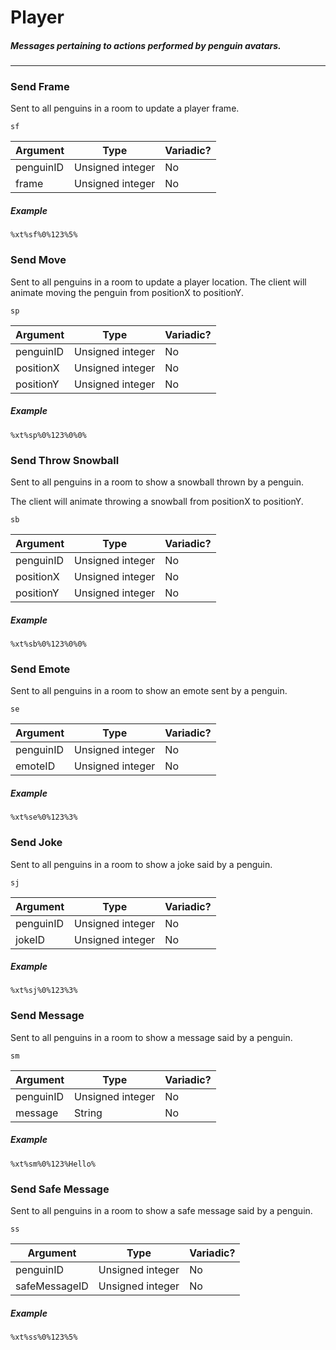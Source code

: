 # Player
##### Messages pertaining to actions performed by penguin avatars.
---
### Send Frame
Sent to all penguins in a room to update a player frame. 

`sf`

|Argument|Type|Variadic?|
|---|---|---|
|penguinID|Unsigned integer|No|
|frame|Unsigned integer|No|

##### Example
`%xt%sf%0%123%5%`

### Send Move
Sent to all penguins in a room to update a player location. 
The client will animate moving the penguin from positionX to positionY.

`sp`

|Argument|Type|Variadic?|
|---|---|---|
|penguinID|Unsigned integer|No|
|positionX|Unsigned integer|No|
|positionY|Unsigned integer|No|

##### Example
`%xt%sp%0%123%0%0%`

### Send Throw Snowball
Sent to all penguins in a room to show a snowball thrown by a penguin. 

The client will animate throwing a snowball from positionX to positionY.

`sb`

|Argument|Type|Variadic?|
|---|---|---|
|penguinID|Unsigned integer|No|
|positionX|Unsigned integer|No|
|positionY|Unsigned integer|No|

##### Example
`%xt%sb%0%123%0%0%`


### Send Emote
Sent to all penguins in a room to show an emote sent by a penguin. 

`se`

|Argument|Type|Variadic?|
|---|---|---|
|penguinID|Unsigned integer|No|
|emoteID|Unsigned integer|No|

##### Example
`%xt%se%0%123%3%`

### Send Joke
Sent to all penguins in a room to show a joke said by a penguin. 

`sj`

|Argument|Type|Variadic?|
|---|---|---|
|penguinID|Unsigned integer|No|
|jokeID|Unsigned integer|No|

##### Example
`%xt%sj%0%123%3%`


### Send Message
Sent to all penguins in a room to show a message said by a penguin. 

`sm`

|Argument|Type|Variadic?|
|---|---|---|
|penguinID|Unsigned integer|No|
|message|String|No|

##### Example
`%xt%sm%0%123%Hello%`


### Send Safe Message
Sent to all penguins in a room to show a safe message said by a penguin. 

`ss`

|Argument|Type|Variadic?|
|---|---|---|
|penguinID|Unsigned integer|No|
|safeMessageID|Unsigned integer|No|

##### Example
`%xt%ss%0%123%5%`
